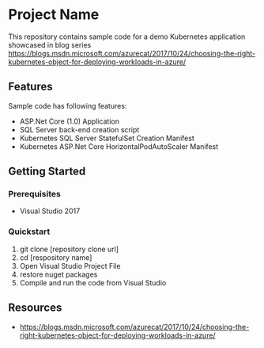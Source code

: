 # Project Name

This repository contains sample code for a demo Kubernetes application showcased in blog series https://blogs.msdn.microsoft.com/azurecat/2017/10/24/choosing-the-right-kubernetes-object-for-deploying-workloads-in-azure/

## Features

Sample code has following features:

* ASP.Net Core (1.0) Application
* SQL Server back-end creation script
* Kubernetes SQL Server StatefulSet Creation Manifest
* Kubernetes ASP.Net Core HorizontalPodAutoScaler Manifest

## Getting Started

### Prerequisites

- Visual Studio 2017

### Quickstart

1. git clone [repository clone url]
2. cd [respository name]
3. Open Visual Studio Project File
4. restore nuget packages
5. Compile and run the code from Visual Studio

## Resources

- https://blogs.msdn.microsoft.com/azurecat/2017/10/24/choosing-the-right-kubernetes-object-for-deploying-workloads-in-azure/
